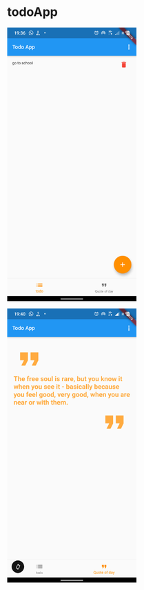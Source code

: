 # todoApp

<img
src="https://github.com/tomkmangattu/todoApp/blob/master/screenshots/screenshot%20(1).png" width="300"/> 

<img
src="https://github.com/tomkmangattu/todoApp/blob/master/screenshots/screenshot%20(2).png" width="300"/> 
